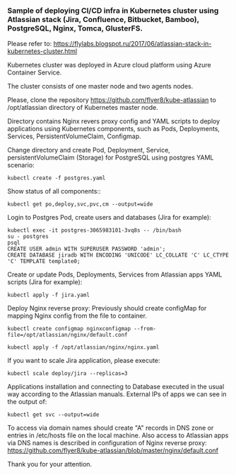 ### Sample of deploying CI/CD infra in Kubernetes cluster using Atlassian stack (Jira, Confluence, Bitbucket, Bamboo), PostgreSQL, Nginx, Tomca, GlusterFS.
Please refer to: https://flylabs.blogspot.ru/2017/06/atlassian-stack-in-kubernetes-cluster.html

Kubernetes cluster was deployed in Azure cloud platform using Azure Container Service. 

The cluster consists of one master node and two agents nodes.

Please, clone the repository https://github.com/flyer8/kube-atlassian to /opt/atlassian directory of Kubernetes master node.

Directory contains Nginx revers proxy config and YAML scripts to deploy applications using Kubernetes components, such as Pods, Deployments, Services, PersistentVolumeClaim, Configmap.

Change directory and create Pod, Deployment, Service, persistentVolumeClaim (Storage) for PostgreSQL using postgres YAML scenario:
```
kubectl create -f postgres.yaml
```
Show status of all components::
```
kubectl get po,deploy,svc,pvc,cm --output=wide
```
Login to Postgres Pod, create users and databases (Jira for example):
```
kubectl exec -it postgres-3065983101-3vq8s -- /bin/bash
su - postgres
psql
CREATE USER admin WITH SUPERUSER PASSWORD 'admin';
CREATE DATABASE jiradb WITH ENCODING 'UNICODE' LC_COLLATE 'C' LC_CTYPE 'C' TEMPLATE template0;
```
Create or update Pods, Deployments, Services from Atlassian apps YAML scripts (Jira for example):
```
kubectl apply -f jira.yaml
```
Deploy Nginx reverse proxy:
Previously should create configMap for mapping Nginx config from the file to container.
```
kubectl create configmap nginxconfigmap --from-file=/opt/atlassian/nginx/default.conf

kubectl apply -f /opt/atlassian/nginx/nginx.yaml
```
If you want to scale Jira application, please execute:
```
kubectl scale deploy/jira --replicas=3
```
Applications installation and connecting to Database executed in the usual way according to the Atlassian manuals.
External IPs of apps we can see in the output of:
```
kubectl get svc --output=wide
```
To access via domain names should create "A" records in DNS zone or entries in /etc/hosts file on the local machine.
Also access to Atlassian apps via DNS names is described in configuration of Nginx reverse proxy:
https://github.com/flyer8/kube-atlassian/blob/master/nginx/default.conf

Thank you for your attention.
